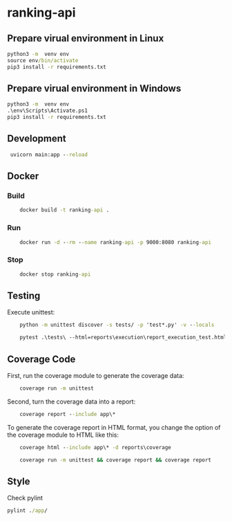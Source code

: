 # ranking-api

## Prepare virual environment in Linux

```cmd
python3 -m  venv env
source env/bin/activate
pip3 install -r requirements.txt
```

## Prepare virual environment in Windows

```cmd
python3 -m  venv env
.\env\Scripts\Activate.ps1
pip3 install -r requirements.txt
```

## Development

```cmd
 uvicorn main:app --reload
```

## Docker

### Build

```cmd
    docker build -t ranking-api .
```

### Run

```cmd
    docker run -d --rm --name ranking-api -p 9000:8080 ranking-api
```

### Stop

```cmd
    docker stop ranking-api
```

## Testing

Execute unittest:

```cmd
    python -m unittest discover -s tests/ -p 'test*.py' -v --locals
```


```cmd
    pytest .\tests\ --html=reports\execution\report_execution_test.html
```

## Coverage Code

First, run the coverage module to generate the coverage data:

```cmd
    coverage run -m unittest
```

Second, turn the coverage data into a report:

```cmd
    coverage report --include app\*
```

To generate the coverage report in HTML format, you change the option of the coverage module to HTML like this:

```cmd
    coverage html --include app\* -d reports\coverage
```

```cmd
    coverage run -m unittest && coverage report && coverage report
```

## Style

Check pylint

```cmd
pylint ./app/
```
